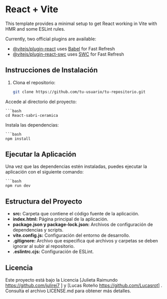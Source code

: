 # React + Vite

This template provides a minimal setup to get React working in Vite with HMR and some ESLint rules.

Currently, two official plugins are available:

- [@vitejs/plugin-react](https://github.com/vitejs/vite-plugin-react/blob/main/packages/plugin-react/README.md) uses [Babel](https://babeljs.io/) for Fast Refresh
- [@vitejs/plugin-react-swc](https://github.com/vitejs/vite-plugin-react-swc) uses [SWC](https://swc.rs/) for Fast Refresh

## Instrucciones de Instalación

1. Clona el repositorio:

    ```bash
    git clone https://github.com/tu-usuario/tu-repositorio.git

Accede al directorio del proyecto:

    ```bash
    cd React-sabri-ceramica

Instala las dependencias:

    ```bash
    npm install

## Ejecutar la Aplicación

Una vez que las dependencias estén instaladas, puedes ejecutar la aplicación con el siguiente comando:

    ```bash
    npm run dev

## Estructura del Proyecto

- **src:** Carpeta que contiene el código fuente de la aplicación.
- **index.html:** Página principal de la aplicación.
- **package.json y package-lock.json:** Archivos de configuración de dependencias y scripts.
- **vite.config.js:** Configuración del entorno de desarrollo.
- **.gitignore:** Archivo que especifica qué archivos y carpetas se deben ignorar al subir al repositorio.
- **.eslintrc.cjs:** Configuración de ESLint.

## Licencia

Este proyecto está bajo la Licencia [Julieta Raimundo https://github.com/julirei7 ] y [Lucas Roteño https://github.com/Lucasrot]
. Consulta el archivo LICENSE.md para obtener más detalles.


